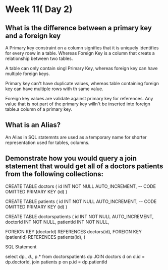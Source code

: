 # Week 11( Day 2)

## What is the difference between a primary key and a foreign key

A Primary key constraint on a column signifies that it is uniquely identifies for every roew in a table. Whereas Foreign Key is a column that creats a relationship between two tables.

A table can only contain singl Primary Key, whereas foreign key can have multiple foreign keys.

Primary key can't have duplicate values, whereas table containing foreign key can have multiple rows with th same value.

Foreign key values are validate against primary key for references. Any value that is not part of the primary key willn't be inserted into foreign table.a column of a primary key.

## What is an Alias?

An Alias in SQL statemnts are used as a temporary name for shorter representation 
used for tables, columns. 


## Demonstrate how you would query a join statement that would get all of a doctors patients from the following collections:

CREATE TABLE doctors (
  id INT NOT NULL AUTO_INCREMENT,
  -- CODE OMITTED
  PRIMARY KEY (id)
)

CREATE TABLE patients (
  id INT NOT NULL AUTO_INCREMENT,
  -- CODE OMITTED
  PRIMARY KEY (id)
)

CREATE TABLE doctorspatients (
  id INT NOT NULL AUTO_INCREMENT,
  doctorId INT NOT NULL,
  patientId INT NOT NULL,

  FOREIGN KEY (doctorId)
    REFERENCES doctors(id),
  FOREIGN KEY (patientId)
    REFERENCES patients(id),
)

SQL Statement

select 
dp.*, d.*, p.* from doctorspatients dp
JOIN doctors d on d.id = dp.doctorId,
join patients p on p.id = dp.patientId

